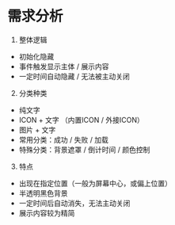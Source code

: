 # 需求分析

1. 整体逻辑
- 初始化隐藏
- 事件触发显示主体 / 展示内容
- 一定时间自动隐藏 / 无法被主动关闭

2. 分类种类
- 纯文字
- ICON + 文字 （内置ICON / 外接ICON）
- 图片 + 文字
- 常用分类：成功 / 失败 / 加载
- 特殊分类：背景遮罩 / 倒计时间 / 颜色控制

3. 特点
- 出现在指定位置（一般为屏幕中心，或偏上位置）
- 半透明黑色背景
- 一定时间后自动消失，无法主动关闭
- 展示内容较为精简